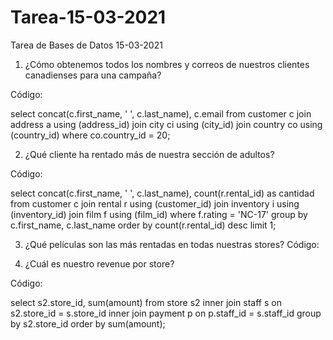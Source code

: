 # Tarea-15-03-2021
Tarea de Bases de Datos 15-03-2021

1. ¿Cómo obtenemos todos los nombres y correos de nuestros clientes canadienses para una campaña?

Código: 

  select concat(c.first_name, ' ', c.last_name), c.email from customer c
  join address a using (address_id) 
  join city ci using (city_id)
  join country co using (country_id)
  where co.country_id = 20;

2. ¿Qué cliente ha rentado más de nuestra sección de adultos?

Código:

  select concat(c.first_name, ' ', c.last_name), count(r.rental_id) as cantidad from customer c
  join rental r using (customer_id)
  join inventory i using (inventory_id) 
  join film f using (film_id) 
  where f.rating = 'NC-17'
  group by c.first_name, c.last_name
  order by count(r.rental_id) desc limit 1;

3. ¿Qué películas son las más rentadas en todas nuestras stores?
Código:

4. ¿Cuál es nuestro revenue por store?

Código: 

  select s2.store_id, sum(amount) from store s2 
  inner join staff s on s2.store_id = s.store_id
  inner join payment p on p.staff_id = s.staff_id
  group by s2.store_id order by sum(amount);

